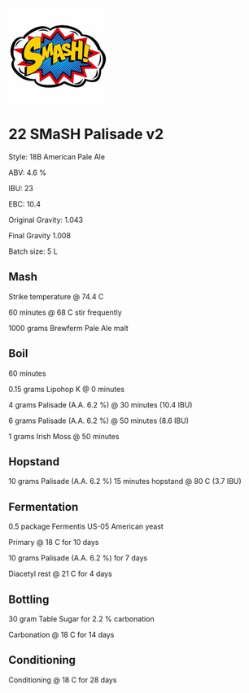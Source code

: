 ![logo](./22_SMaSH_Palisade.jpeg)

# 22 SMaSH Palisade v2

Style: 18B American Pale Ale

ABV: 4.6 %

IBU: 23

EBC: 10.4

Original Gravity: 1.043

Final Gravity 1.008

Batch size: 5 L

## Mash

Strike temperature @ 74.4 C

60 minutes @ 68 C stir frequently

1000 grams Brewferm Pale Ale malt

## Boil

60 minutes

0.15 grams Lipohop K @ 0 minutes

4 grams Palisade (A.A. 6.2 %) @ 30 minutes (10.4 IBU)

6 grams Palisade (A.A. 6.2 %) @ 50 minutes (8.6 IBU)

1 grams Irish Moss @ 50 minutes

## Hopstand

10 grams Palisade (A.A. 6.2 %) 15 minutes hopstand @ 80 C (3.7 IBU)

## Fermentation

0.5 package Fermentis US-05 American yeast

Primary @ 18 C for 10 days

10 grams Palisade (A.A. 6.2 %) for 7 days

Diacetyl rest @ 21 C for 4 days

## Bottling

30 gram Table Sugar for 2.2 % carbonation

Carbonation @ 18 C for 14 days

## Conditioning

Conditioning @ 18 C for 28 days
